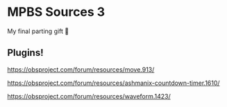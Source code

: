 # MPBS Sources 3
 My final parting gift 💝

## Plugins!
https://obsproject.com/forum/resources/move.913/

https://obsproject.com/forum/resources/ashmanix-countdown-timer.1610/

https://obsproject.com/forum/resources/waveform.1423/
